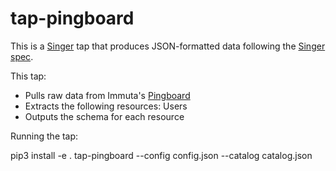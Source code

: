 # tap-pingboard

This is a [Singer](https://singer.io) tap that produces JSON-formatted data
following the [Singer
spec](https://github.com/singer-io/getting-started/blob/master/SPEC.md).

This tap:

- Pulls raw data from Immuta's [Pingboard](https://immuta.pingboard.com/home)
- Extracts the following resources:  Users
- Outputs the schema for each resource

Running the tap:

pip3 install -e .
tap-pingboard --config config.json --catalog catalog.json